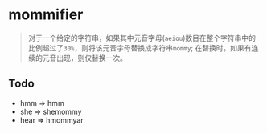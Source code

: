 # mommifier

> 对于一个给定的字符串，如果其中元音字母(`aeiou`)数目在整个字符串中的比例超过了`30%`，则将该元音字母替换成字符串`mommy`; 在替换时，如果有连续的元音出现，则仅替换一次。

## Todo

* hmm => hmm
* she => shemommy
* hear => hmommyar

